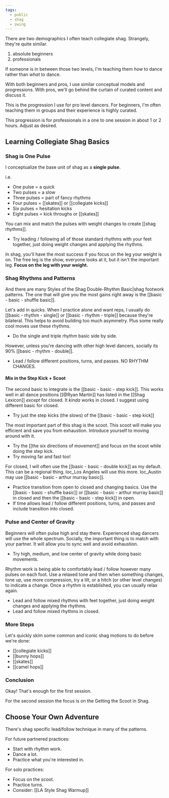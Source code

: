 ```yaml
---
tags:
  - public
  - shag
  - swing
---
```

There are two demographics I often teach collegiate shag. Strangely, they're quite similar.
1. absolute beginners
2. professionals

If someone is in between those two levels, I'm teaching them *how* to dance rather than *what* to dance.

With both beginners and pros, I use similar conceptual models and progressions. With pros, we'll go behind the curtain of curated content and discuss it.

This is the progression I use for pro level dancers. For beginners, I'm often teaching them in groups and their experience is highly curated.

This progression is for professionals in a one to one session in about 1 or 2 hours. Adjust as desired.
## Learning Collegiate Shag Basics
### Shag is One Pulse
I conceptualize the base unit of shag as a **single pulse**.

i.e.
- One pulse = a quick
- Two pulses = a slow
- Three pulses = part of fancy rhythms
- Four pulses = [[skates]] or [[collegiate kicks]]
- Six pulses = hesitation kicks
- Eight pulses = kick throughs or [[skates]]

You can mix and match the pulses with weight changes to create [[shag rhythms]].
- Try leading / following all of those standard rhythms with your feet together, just doing weight changes and applying the rhythms.

In shag, you'll have the most success if you focus on the leg your weight is on. The free leg is the show, everyone looks at it, but it isn't the important leg. **Focus on the leg with your weight.**
### Shag Rhythms and Patterns
And there are many Styles of the Shag Double-Rhythm Basic|shag footwork patterns. The one that will give you the most gains right away is the [[basic - basic - shuffle basic]].

Let's add in quicks. When I practice alone and want reps, I usually do [[basic - rhythm - single]] or [[basic - rhythm - triple]] because they're bilateral. This helps to avoid building too much asymmetry. Plus some really cool moves use these rhythms.
- Do the single and triple rhythm basic side by side.

However, unless you're dancing with other high level dancers, socially its 90% [[basic - rhythm - double]]. 
- Lead / follow different positions, turns, and passes. NO RHYTHM CHANGES.
#### Mix in the Step Kick + Scoot
The second basic to integrate is the [[basic - basic - step kick]]. This works well in all dance positions [[@Ryan Martin]] has listed in the [[Shag Lexicon]] *except* for closed. It *kinda* works in closed. I suggest using different basic for closed.
- Try just the step kicks (the slows) of the [[basic - basic - step kick]]

The most important part of this shag is the scoot. This scoot will make you efficient and save you from exhaustion. Introduce yourself to moving around with it.
- Try the [[the six directions of movement]] and focus on the scoot while doing the step kick.
- Try moving far and fast too!

For closed, I will often use the [[basic - basic - double kick]] as my default. This can be a regional thing. loc_Los Angeles will use this more. loc_Austin may use [[basic - basic - arthur murray basic]].
- Practice transition from open to closed and changing basics. Use the [[basic - basic - shuffle basic]] or [[basic - basic - arthur murray basic]] in closed and then the [[basic - basic - step kick]] in open.
- If time allows lead / follow different positions, turns, and passes and include transition into closed.
### Pulse and Center of Gravity
Beginners will often pulse high and stay there. Experienced shag dancers will use the whole spectrum. Socially, the important thing is to match with your partner. It will allow you to sync well and avoid exhaustion.
- Try high, medium, and low center of gravity while doing basic movements.

Rhythm work is being able to comfortably lead / follow however many pulses on each foot.  Use a relaxed tone and then when something changes, tone up, use more compression, try a lilt, or a hitch (or other level changes) to indicate a change. Once a rhythm is established, you can usually relax again.
- Lead and follow mixed rhythms with feet together, just doing weight changes and applying the rhythms.
- Lead and follow mixed rhythms in closed.
### More Steps
Let's quickly skim some common and iconic shag motions to do before we're done:
- [[collegiate kicks]]
- [[bunny hops]]
- [[skates]]
- [[camel hops]]
### Conclusion
Okay! That's enough for the first session.

For the second session the focus is on the Getting the Scoot in Shag.
## Choose Your Own Adventure
There's shag specific lead/follow technique in many of the patterns.

For future partnered practices:
- Start with rhythm work.
- Dance a lot.
- Practice what you're interested in.

For solo practices:
- Focus on the scoot.
- Practice turns.
- Consider: [[LA Style Shag Warmup]]